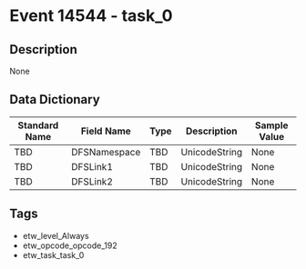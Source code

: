 # Event 14544 - task_0

## Description
None

## Data Dictionary
|Standard Name|Field Name|Type|Description|Sample Value|
|---|---|---|---|---|
|TBD|DFSNamespace|TBD|UnicodeString|None|None|
|TBD|DFSLink1|TBD|UnicodeString|None|None|
|TBD|DFSLink2|TBD|UnicodeString|None|None|

## Tags
* etw_level_Always
* etw_opcode_opcode_192
* etw_task_task_0